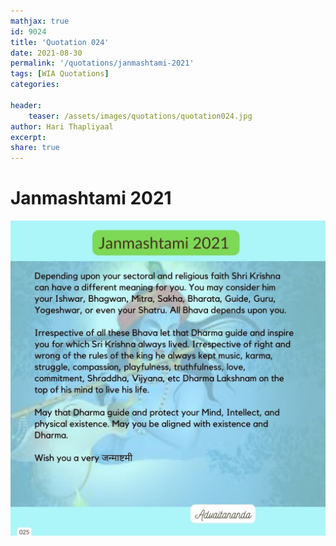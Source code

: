 ```yaml
---
mathjax: true
id: 9024
title: 'Quotation 024'
date: 2021-08-30
permalink: '/quotations/janmashtami-2021'
tags: [WIA Quotations] 
categories: 

header:
    teaser: /assets/images/quotations/quotation024.jpg
author: Hari Thapliyaal 
excerpt:
share: true 
---
```


# Janmashtami 2021

![Janmashtami 2021](/assets/images/quotations/quotation024.jpg)
